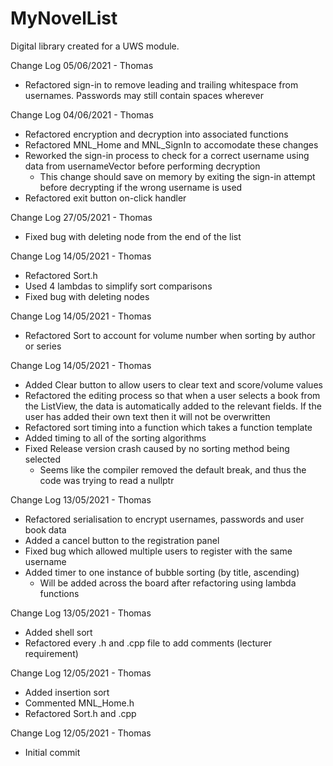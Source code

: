 # MyNovelList
Digital library created for a UWS module.

Change Log 05/06/2021 - Thomas
- Refactored sign-in to remove leading and trailing whitespace 
  from usernames. Passwords may still contain spaces wherever

Change Log 04/06/2021 - Thomas
- Refactored encryption and decryption into associated functions
- Refactored MNL_Home and MNL_SignIn to accomodate these changes
- Reworked the sign-in process to check for a correct username 
  using data from usernameVector before performing decryption
	- This change should save on memory by exiting the sign-in attempt 
	  before decrypting if the wrong username is used
- Refactored exit button on-click handler

Change Log 27/05/2021 - Thomas
- Fixed bug with deleting node from the end of the list

Change Log 14/05/2021 - Thomas
- Refactored Sort.h
- Used 4 lambdas to simplify sort comparisons
- Fixed bug with deleting nodes

Change Log 14/05/2021 - Thomas
- Refactored Sort to account for volume number when sorting by 
  author or series

Change Log 14/05/2021 - Thomas
- Added Clear button to allow users to clear text and score/volume values
- Refactored the editing process so that when a user selects a book from the 
  ListView, the data is automatically added to the relevant fields. If the user has
  added their own text then it will not be overwritten
- Refactored sort timing into a function which takes a function template
- Added timing to all of the sorting algorithms
- Fixed Release version crash caused by no sorting method being selected
	- Seems like the compiler removed the default break, and thus the code was 
	  trying to read a nullptr

Change Log 13/05/2021 - Thomas
- Refactored serialisation to encrypt usernames, passwords and user book data
- Added a cancel button to the registration panel
- Fixed bug which allowed multiple users to register with the same username
- Added timer to one instance of bubble sorting (by title, ascending)
	- Will be added across the board after refactoring using lambda functions
 
Change Log 13/05/2021 - Thomas
- Added shell sort
- Refactored every .h and .cpp file to add comments (lecturer requirement) 
 
Change Log 12/05/2021 - Thomas
- Added insertion sort
- Commented MNL_Home.h
- Refactored Sort.h and .cpp

Change Log 12/05/2021 - Thomas
- Initial commit